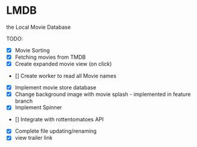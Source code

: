 LMDB
======================
the Local Movie Database

TODO:
- [x] Movie Sorting
- [x] Fetching movies from TMDB 
- [x] Create expanded movie view (on click)
- [] Create worker to read all Movie names
- [x] Implement movie store database
- [x] Change background image with movie splash - implemented in feature branch
- [x] Implement Spinner
- [] Integrate with rottentomatoes API
- [x] Complete file updating/renaming
- [x] view trailer link
